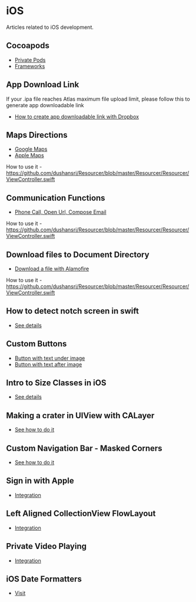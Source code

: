 # iOS

Articles related to iOS development.

## Cocoapods

- [Private Pods](../ios/cocoapods/private-pods.md)
- [Frameworks](../ios/cocoapods/Frameworks/README.md)

  
## App Download Link
If your .ipa file reaches Atlas maximum file upload limit, please follow this to generate app downloadable link

- [How to create app downloadable link with Dropbox](../ios/download_links/how_to_create_downlodable_link.md)


## Maps Directions

- [Google Maps](https://github.com/dushansri/Resourcer/blob/master/Resourcer/Resourcer/Resources/Maps/GogleMapsDirections.swift)
- [Apple Maps](https://github.com/dushansri/Resourcer/blob/master/Resourcer/Resourcer/Resources/Maps/AppleMapsDirections.swift)

How to use it - https://github.com/dushansri/Resourcer/blob/master/Resourcer/Resourcer/ViewController.swift

## Communication Functions
- [Phone Call, Open Url, Compose Email](https://github.com/dushansri/Resourcer/blob/master/Resourcer/Resourcer/Resources/Communication/Communicator.swift)

How to use it - https://github.com/dushansri/Resourcer/blob/master/Resourcer/Resourcer/ViewController.swift

## Download files to Document Directory
- [Download a file with Alamofire](https://github.com/dushansri/Resourcer/blob/master/Resourcer/Resourcer/Resources/Files/FileDownloader.swift)

How to use it - https://github.com/dushansri/Resourcer/blob/master/Resourcer/Resourcer/ViewController.swift

## How to detect notch screen in swift
- [See details](../ios/swift/how_to_detect_notch_screen.md)

## Custom Buttons
- [Button with text under image](../ios/swift/buttons/text_under_image.md)
- [Button with text after image](../ios/swift/buttons/text_after_image.md)

## Intro to Size Classes in iOS
- [See details](../ios/swift/autolayout/size_classes.md)

## Making a crater in UIView with CALayer
- [See how to do it](../ios/swift/views/make_a_crater_in_view.md)

## Custom Navigation Bar - Masked Corners
- [See how to do it](https://docs.google.com/document/d/1MQsiCjR0XTkovZO8pp-gPx3584QEwGeAO42niYgLwEA/edit?usp=sharing)

## Sign in with Apple
- [Integration](../ios/swift/signInWithApple/sign_in_with_apple.md)

## Left Aligned CollectionView FlowLayout
- [Integration](../ios/swift/leftAlignedCollectionViewFlowLayout/left_aligned_collection_view_flow_layout.md)

## Private Video Playing
- [Integration](../ios/swift/privateVideoPlaying/private_video_playing.md)

## iOS Date Formatters
- [Visit](https://nsdateformatter.com/)
